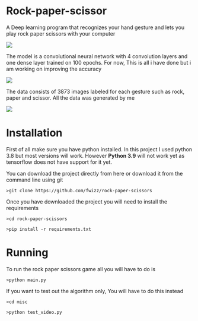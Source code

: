 # Rock-paper-scissor
A Deep learning program that recognizes your hand gesture and lets you play rock paper scissors with your computer  

<img src = https://github.com/fvviz/rock-paper-scissors/blob/master/misc/ezgif.com-gif-maker%20(9).gif>


The model is a convolutional neural network with 4 convolution layers and one dense layer trained on 100 epochs.  For now, This is all i have done but i am working on improving the accuracy

<img src = https://imgur.com/PquGTM3.png>

The data consists of 3873 images labeled for each gesture such as rock, paper and scissor. All the data was generated by me

<img src = https://imgur.com/Zs82v4g.png>

# Installation

First of all make sure you have python installed. In this project I used python 3.8 but most versions will work. However **Python 3.9** will not work yet as tensorflow does not have support for it yet.

You can download the project directly from here or download it from the command line using git
```
>git clone https://github.com/fwizz/rock-paper-scissors
```

Once you have downloaded the project you will need to install the requirements
```
>cd rock-paper-scissors

>pip install -r requirements.txt
```

# Running

To run the rock paper scissors game all you will have to do is
```
>python main.py
```
If you want to test out the algorithm only, You will have to do this instead
```
>cd misc

>python test_video.py
```
